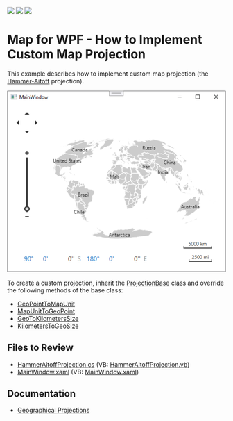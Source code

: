 <!-- default badges list -->
![](https://img.shields.io/endpoint?url=https://codecentral.devexpress.com/api/v1/VersionRange/128571617/22.2.2%2B)
[![](https://img.shields.io/badge/Open_in_DevExpress_Support_Center-FF7200?style=flat-square&logo=DevExpress&logoColor=white)](https://supportcenter.devexpress.com/ticket/details/T200978)
[![](https://img.shields.io/badge/📖_How_to_use_DevExpress_Examples-e9f6fc?style=flat-square)](https://docs.devexpress.com/GeneralInformation/403183)
<!-- default badges end -->

# Map for WPF - How to Implement Custom Map Projection


This example describes how to implement custom map projection (the [Hammer-Aitoff](http://paulbourke.net/geometry/transformationprojection/) projection). 

![Map](./image/Map.png)

To create a custom projection, inherit the [ProjectionBase](https://docs.devexpress.com/WPF/DevExpress.Xpf.Map.ProjectionBase) class and override the following methods of the base class:

* [GeoPointToMapUnit](https://docs.devexpress.com/WPF/DevExpress.Xpf.Map.ProjectionBase.GeoPointToMapUnit(DevExpress.Xpf.Map.GeoPoint))
* [MapUnitToGeoPoint](https://docs.devexpress.com/WPF/DevExpress.Xpf.Map.ProjectionBase.MapUnitToGeoPoint(DevExpress.Xpf.Map.MapUnit))
* [GeoToKilometersSize](https://docs.devexpress.com/WPF/DevExpress.Xpf.Map.ProjectionBase.GeoToKilometersSize(DevExpress.Xpf.Map.GeoPoint-System.Windows.Size))
* [KilometersToGeoSize](https://docs.devexpress.com/WPF/DevExpress.Xpf.Map.ProjectionBase.KilometersToGeoSize(DevExpress.Xpf.Map.GeoPoint-System.Windows.Size))

## Files to Review

* [HammerAitoffProjection.cs](./CS/CustomProjection/HammerAitoffProjection.cs) (VB: [HammerAitoffProjection.vb](./VB/CustomProjection/HammerAitoffProjection.vb))
* [MainWindow.xaml](./CS/CustomProjection/MainWindow.xaml) (VB: [MainWindow.xaml](./VB/CustomProjection/MainWindow.xaml))

## Documentation

* [Geographical Projections](https://docs.devexpress.com/WPF/14750/controls-and-libraries/map-control/coordinate-systems/geographical-projections)
